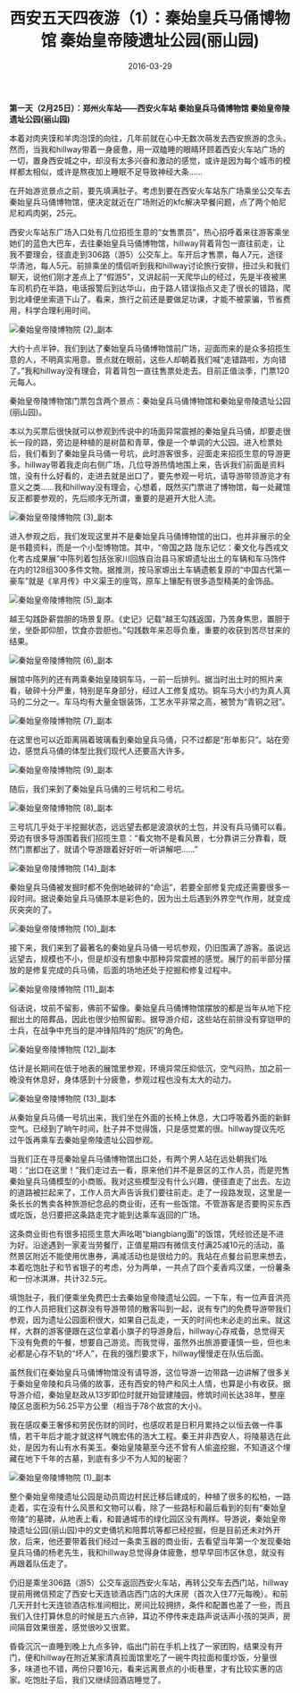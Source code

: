 ﻿---
title: "西安五天四夜游（1）：秦始皇兵马俑博物馆 秦始皇帝陵遗址公园(丽山园)"
date: 2016-03-29
categories: 
  - "travels"
tags: 
  - "兵马俑"
  - "西安"
---

**第一天（2月25日）：郑州火车站——西安火车站 秦始皇兵马俑博物馆 秦始皇帝陵遗址公园(丽山园)**

本着对肉夹馍和羊肉泡馍的向往，几年前就在心中无数次萌发去西安旅游的念头。然而，当我和hillway带着一身疲惫，用一双瞌睡的眼睛环顾着西安火车站广场的一切，置身西安城之中，却没有太多兴奋和激动的感觉，或许是因为每个城市的模样都太相似，或许是熬夜加上睡眠不足导致神经大条……

在开始游览景点之前，要先填满肚子。考虑到要在西安火车站东广场乘坐公交车去秦始皇兵马俑博物馆，便决定就近在广场附近的kfc解决早餐问题，点了两个帕尼尼和鸡肉粥，25元。

西安火车站东广场入口处有几位招揽生意的“女售票员”，热心招呼着来往游客乘坐她们的蓝色大巴车，去往秦始皇兵马俑博物馆，hillway背着背包一直往前走，让我不要理会，径直走到306路（游5）公交车上。车开后才售票，每人7元，途径华清池，每人5元。前排乘坐的情侣听到我和hillway讨论旅行安排，扭过头和我们聊天，说他们刚才差点上了“假游5”，又讲起前一天爬华山的经过，先是半夜被黑车司机扔在半路，电话报警后到达华山，由于路人错误指点又走了很长的错路，爬到北峰便坐索道下山了。看来，旅行之前还是要做足功课，才能不被蒙骗，节省费用，科学合理利用时间。

![秦始皇帝陵博物院 (2)_副本](/images/25335440660_4359764d31_z.jpg)

大约十点半钟，我们到达了秦始皇兵马俑博物馆前广场，迎面而来的是众多招揽生意的人，不明真实用意。景点就在眼前，这些人却朝着我们喊“走错路啦，方向错了。”我和hillway没有理会，背着背包一直往售票处走去。目前正值淡季，门票120元每人。

秦始皇帝陵博物馆门票包含两个景点：秦始皇兵马俑博物馆和秦始皇帝陵遗址公园(丽山园)。

本以为买票后很快就可以参观到传说中的场面异常震撼的秦始皇兵马俑，却要走很长一段的路，旁边是种植的是树苗和青草，像是一个单调的大公园。进入检票处后，我们看到了秦始皇兵马俑一号坑，此时游客很多，迎面走来招揽生意的导游更多。hillway带着我走向右侧广场，几位导游热情地围上来，告诉我们前面是资料馆，没有什么好看的，走进去就是出口了，要先参观一号坑，请导游带领游览才有意义之类……我和hillway没有理会，心想着，既然买门票进了博物馆，每一处藏馆反正都要参观的，先后顺序无所谓，重要的是避开大批人流。

![秦始皇帝陵博物院 (3)_副本](/images/25512404792_fefb8212f5_z.jpg)

进入参观之后，我们发现这里并不是秦始皇兵马俑博物馆的出口，也并非展示的全是书籍资料，而是一个小型博物馆。其中，“帝国之路 陇东记忆：秦文化与西戎文化考古成果展”中陈列着包括张家川回族自治县马家塬遗址出土的车辆和车马饰件在内的128组300多件文物。据推测，按马家塬出土车辆遗骸复原的“中国古代第一豪车”就是《芈月传》中义渠王的座驾，原车上镶配有很多造型精美的金饰品。

![秦始皇帝陵博物院 (5)_副本](/images/25538399481_edc85397fc_z.jpg)

越王勾践卧薪尝胆的场景复原。《史记》记载“越王勾践返国，乃苦身焦思，置胆于坐，坐卧即仰胆，饮食亦尝胆也。”勾践数年来忍辱负重，重要的收获到苦尽甘来的结果。

![秦始皇帝陵博物院 (6)_副本](/images/25335436710_8dfd3d1eaf_z.jpg)

展馆中陈列的还有两乘秦始皇陵铜车马，一前一后排列。据当时出土时的照片来看，破碎十分严重，特别是车身部分，经过人工修复成功。铜车马大小约为真人真马的二分之一。车马均有大量金银装饰，工艺水平非常之高，被赞为“青铜之冠”。

![秦始皇帝陵博物院 (7)_副本](/images/25004358373_8a42a64a10_z.jpg)

在这里也可以近距离隔着玻璃看到秦始皇兵马俑，只不过都是“形单影只”。站在旁边，感觉兵马俑的体型比我们现代人还要高大许多。

![秦始皇帝陵博物院 (9)_副本](/images/25335431480_5b33b659ca_z.jpg)

随后，我们来到了秦始皇兵马俑的三号坑和二号坑。

![秦始皇帝陵博物院 (8)_副本](/images/25004356213_a4abb4e55c_z.jpg)

三号坑几乎处于半挖掘状态，远远望去都是波浪状的土包，并没有兵马俑可以看。旁边有很多导游围着我们招揽生意：“看文物不是看风景，七分靠讲三分靠看，既然门票都出了，就请个导游跟着好好听一听讲解吧……”

![秦始皇帝陵博物院 (14)_副本](/images/25004345733_975bbc36b3_z.jpg)

秦始皇兵马俑被发掘时都不免倒地破碎的“命运”，若要全部修复完成还需要很多一段时间。据说秦始皇兵马俑原本是彩色的，因为出土后遇到外界空气作用，就变成灰突突的了。

![秦始皇帝陵博物院 (10)_副本](/images/25263497519_a5e3572979_z.jpg)

接下来，我们来到了最著名的秦始皇兵马俑一号坑参观，仍旧围满了游客。虽说远远望去，规模也不小，但是却没有想象中那种异常震撼的感觉。展厅的前半部分摆放的是修复完成的兵马俑，后面的场地还处于挖掘和修复过程中。

![秦始皇帝陵博物院 (11)_副本](/images/25604895236_df17e0aa78_z.jpg)

俗话说，坟前不留影，佛前不留像。秦始皇兵马俑博物馆摆放的都是当年从地下挖掘出土的陪葬品，因此也很少拍照留影。据导游介绍，这些站在前排没有穿铠甲的士兵，在战争中充当的是冲锋陷阵的“炮灰”的角色。

![秦始皇帝陵博物院 (12)_副本](/images/25004349143_972859761a_z.jpg)

估计是长期间在低于地表的展馆里参观，环境异常压抑低沉，空气闷热，加之前一晚没有休息好，身体感到十分疲惫，参观过程也没有太大的动力。

![秦始皇帝陵博物院 (13)_副本](/images/25004347103_f7c7be3839_z.jpg)

从秦始皇兵马俑一号坑出来，我们坐在外面的长椅上休息，大口呼吸着外面的新鲜空气。已经到了晌午时间，肚子并不觉得饿，只是感觉累的很。hillway提议先吃过午饭再乘车去秦始皇帝陵遗址公园参观。

当我们正在寻觅秦始皇兵马俑博物馆出口处，有两个男人站在远处朝我们吆喝：“出口在这里！”我们走过去一看，原来他们并不是景区的工作人员，而是兜售秦始皇兵马俑模型的小商贩。我对这些模型没有什么兴趣，便径直走了出去。左边的道路被拦起来了，工作人员大声告诉我们要往前走。走了一段路发现，这里是一条长长的售卖各种旅游纪念品的商业街，还有一些饭馆。不管游客是否要购买东西或吃饭，总归要把这条路走完才能到达乘车返回的广场。

这条商业街也有很多招揽生意大声吆喝“biangbiang面”的饭馆，凭经验还是不进为好。沿途遇到一家麦当劳餐厅，正值星期四有微信支付满25减10元的活动，虽然景区附近不能使用优惠券，满减活动也是很给力的。我站在点餐台前思来想去，本着吃饱肚子和节省银子的考虑，分为两单，一共点了四个麦香鸡汉堡，一份薯条和一份冰淇淋，共计32.5元。

填饱肚子，我们便乘坐免费巴士去秦始皇帝陵遗址公园。一下车，有一位声音洪亮的工作人员把我们这群没有导游带领的散客叫到一起，说有专门的免费导游带我们参观，因为遗址公园面积很大，如果自己乱走，一天的时间也未必走的出来。就这样，大群的游客便跟在这位拿着小旗子的导游身后，hillway心存戒备，总觉得天下没有免费的午餐，想要自己游览。而我觉得，虽然外出旅游要谨慎一些，但也未必都是心存不轨的“坏人”，在我的强烈要求下，hillway慢慢走在队伍后面。

虽然我们在秦始皇兵马俑博物馆没有请导游，这位导游一边带路一边讲解了很多关于秦始皇帝陵和兵马俑的故事，还有西安的特产和风土人情，也算是小有收获。据导游介绍，秦始皇赵政从13岁即位时就开始营建陵园，修筑时间长达38年，整座陵区总面积为56.25平方公里（相当于78个故宫的大小)。

我在感叹秦王奢侈和劳民伤财的同时，也感叹若是日积月累持之以恒去做一件事情，若干年后才能才就这样气魄宏伟的浩大工程。秦王并非西安人，将陵墓选在此处，是因为有山有水有美玉。秦始皇陵墓至今还不曾有人偷盗挖掘，不知道这个埋藏在地下千年的古墓，到底有多少不为人知的秘密？

![秦始皇帝陵博物院 (1)_副本](/images/25538403501_6476c6f39b_z.jpg)

整个秦始皇帝陵遗址公园是动员周边村民迁移后建成的，种植了很多的松柏，一路走着，实在没有什么风景和文物可以看，除了一些路标和最后看到的刻有“秦始皇帝陵”的墓碑，从地表上看，和普通城市的绿化园区没有两样。导游说，秦始皇帝陵遗址公园(丽山园)中的文吏俑坑和陪葬坑等都已经挖掘，但是目前还未对外开放，后来，他还要带着我们经过一条卖玉器的商业街，去看望当年第一个发现秦始皇兵马俑的杨老先生，我和hillway总觉得身体疲惫，想早早回市区休息，就没有再跟着队伍走了。

仍旧是乘坐306路（游5）公交车返回西安火车站，再转公交车去西门站，hillway提前用微信预定了西安七天连锁酒店西门店的大床房（首次入住77元每晚）。和前几天开封七天连锁酒店标准间相比，房间比较拥挤，条件和配置也差了一些，而且我们入住打算休息的时候是五六点钟，耳边不停传来走路声说话声小孩的哭声，房间隔音效果很差，感觉很吵又很累。

昏昏沉沉一直睡到晚上九点多钟，临出门前在手机上找了一家团购，结果没有开门，便和hillway在附近某家清真拉面馆里吃了一碗牛肉拉面和蛋炒饭，分量很多，味道也不错，两份只要16元，看来远离景点的小街巷里，才有比较实惠的店家。吃饱肚子后，我们又继续回酒店睡觉了。
